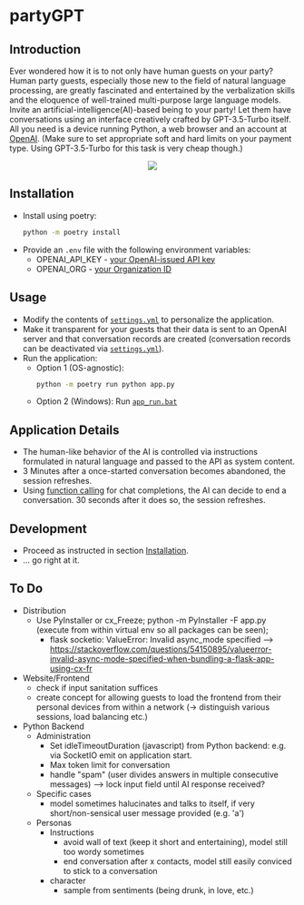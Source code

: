 # partyGPT

## Introduction
Ever wondered how it is to not only have human guests on your party?
Human party guests, especially those new to the field of natural language processing, are greatly fascinated and entertained by the verbalization skills and the eloquence of well-trained multi-purpose large language models.
Invite an artificial-intelligence(AI)-based being to your party!
Let them have conversations using an interface creatively crafted by GPT-3.5-Turbo itself.
All you need is a device running Python, a web browser and an account at [OpenAI](https://platform.openai.com).
(Make sure to set appropriate soft and hard limits on your payment type. Using GPT-3.5-Turbo for this task is very cheap though.)

<p align="center">
  <img src="doc/user_interface.png" />
</p>


## Installation
* Install using poetry:
    ```sh
    python -m poetry install
    ```
* Provide an `.env` file with the following environment variables:
    * OPENAI_API_KEY - [your OpenAI-issued API key](https://platform.openai.com/account/api-keys)
    * OPENAI_ORG - [your Organization ID](https://platform.openai.com/account/org-settings)

## Usage
* Modify the contents of [`settings.yml`](settings.yml) to personalize the application.
* Make it transparent for your guests that their data is sent to an OpenAI server and that conversation records are created (conversation records can be deactivated via [`settings.yml`](settings.yml)).
* Run the application:
    * Option 1 (OS-agnostic):
        ```sh
        python -m poetry run python app.py
        ```
    * Option 2 (Windows): Run [`app_run.bat`](app_run.bat)

## Application Details
* The human-like behavior of the AI is controlled via instructions formulated in natural language and passed to the API as system content.
* 3 Minutes after a once-started conversation becomes abandoned, the session refreshes.
* Using [function calling](https://platform.openai.com/docs/guides/gpt/function-calling) for chat completions, the AI can decide to end a conversation. 30 seconds after it does so, the session refreshes.

## Development
* Proceed as instructed in section [Installation](#installation).
* ... go right at it.

## To Do
* Distribution
    * Use PyInstaller or cx_Freeze; python -m PyInstaller -F app.py (execute from within virtual env so all packages can be seen);
        * flask socketio: ValueError: Invalid async_mode specified --> https://stackoverflow.com/questions/54150895/valueerror-invalid-async-mode-specified-when-bundling-a-flask-app-using-cx-fr
* Website/Frontend
    * check if input sanitation suffices
    * create concept for allowing guests to load the frontend from their personal devices from within a network (-> distinguish various sessions, load balancing etc.)
* Python Backend
    * Administration
        * Set idleTimeoutDuration (javascript) from Python backend: e.g. via SocketIO emit on application start.
        * Max token limit for conversation
        * handle "spam" (user divides answers in multiple consecutive messages) --> lock input field until AI response received?
    * Specific cases
        * model sometimes halucinates and talks to itself, if very short/non-sensical user message provided (e.g. 'a')
    * Personas
        * Instructions
            * avoid wall of text (keep it short and entertaining), model still too wordy sometimes
            * end conversation after x contacts, model still easily conviced to stick to a conversation
        * character
            * sample from sentiments (being drunk, in love, etc.)
